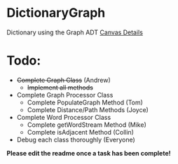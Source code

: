 # DictionaryGraph
Dictionary using the Graph ADT
[Canvas Details](https://canvas.wisc.edu/courses/91820/pages/p4-dictionary-graph)

# Todo:
* ~~Complete Graph Class~~ (Andrew)
  * ~~Implement all methods~~
* Complete Graph Processor Class
  * Complete PopulateGraph Method (Tom)
  * Complete Distance/Path Methods (Joyce)
* Complete Word Processor Class
  * Complete getWordStream Method (Mike)
  * Complete isAdjacent Method (Collin)
* Debug each class thoroughly (Everyone)

**Please edit the readme once a task has been complete!**
